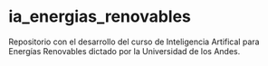 # ia_energias_renovables
Repositorio con el desarrollo del curso de Inteligencia Artifical para Energías Renovables dictado por la Universidad de los Andes.
